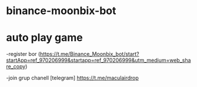 # binance-moonbix-bot

# auto play game
-register bor
(https://t.me/Binance_Moonbix_bot/start?startApp=ref_970206999&startapp=ref_970206999&utm_medium=web_share_copy)

-join grup chanell [telegram]
https://t.me/maculairdrop
